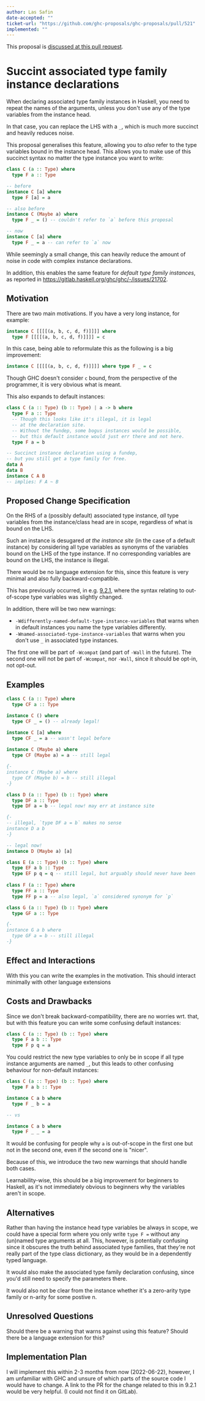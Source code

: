 ```yaml
---
author: Las Safin
date-accepted: ""
ticket-url: "https://github.com/ghc-proposals/ghc-proposals/pull/521"
implemented: ""
---
```


This proposal is [discussed at this pull request](https://github.com/ghc-proposals/ghc-proposals/pull/521>).

# Succint associated type family instance declarations

When declaring associated type family instances in Haskell,
you need to repeat the names of the arguments, unless
you don't use any of the type variables from the instance head.

In that case, you can replace the LHS with a `_`, which is
much more succinct and heavily reduces noise.

This proposal generalises this feature, allowing you to *also* refer
to the type variables bound in the instance head.
This allows you to make use of this succinct syntax no matter
the type instance you want to write:

```haskell
class C (a :: Type) where
  type F a :: Type

-- before
instance C [a] where
  type F [a] = a

-- also before
instance C (Maybe a) where
  type F _ = () -- couldn't refer to `a` before this proposal

-- now
instance C [a] where
  type F _ = a -- can refer to `a` now
```
While seemingly a small change, this can heavily reduce the amount of noise in code
with complex instance declarations.

In addition, this enables the same feature for *default type family instances*,
as reported in https://gitlab.haskell.org/ghc/ghc/-/issues/21702.

## Motivation

There are two main motivations.
If you have a very long instance, for example:
```haskell
instance C [[[[(a, b, c, d, f)]]]] where
  type F [[[[(a, b, c, d, f)]]]] = c
```
In this case, being able to reformulate this as the following is a big improvement:
```haskell
instance C [[[[(a, b, c, d, f)]]]] where type F _ = c
```
Though GHC doesn't consider `c` bound, from the perspective of the programmer,
it is very obvious what is meant.

This also expands to default instances:
```haskell
class C (a :: Type) (b :: Type) | a -> b where
  type F a :: Type
  -- Though this looks like it's illegal, it is legal
  -- at the declaration site.
  -- Without the fundep, some bogus instances would be possible,
  -- but this default instance would just err there and not here.
  type F a = b

-- Succinct instance declaration using a fundep,
-- but you still get a type family for free.
data A
data B
instance C A B
-- implies: F A ~ B
```

## Proposed Change Specification

On the RHS of a (possibly default) associated type instance,
*all* type variables from the instance/class head are in scope,
regardless of what is bound on the LHS.

Such an instance is desugared *at the instance site* (in the case of
a default instance) by considering all type variables as synonyms
of the variables bound on the LHS of the type instance.
If no corresponding variables are bound on the LHS, the instance is illegal.

There would be no language extension for this, since this feature
is very minimal and also fully backward-compatible.

This has previously occurred, in e.g. [9.2.1](https://downloads.haskell.org/ghc/9.2.3/docs/html/users_guide/9.2.1-notes.html),
where the syntax relating to out-of-scope type variables was slightly changed.

In addition, there will be two new warnings:
- `-Wdifferently-named-default-type-instance-variables` that warns when in default instances you name the type variables differently.
- `-Wnamed-associated-type-instance-variables` that warns when you don't use `_` in associated type instances.

The first one will be part of `-Wcompat` (and part of `-Wall` in the future).
The second one will not be part of `-Wcompat`, nor `-Wall`, since it should be opt-in, not opt-out.

## Examples

```haskell
class C (a :: Type) where
  type CF a :: Type

instance C () where
  type CF _ = () -- already legal!

instance C [a] where
  type CF _ = a -- wasn't legal before
  
instance C (Maybe a) where
  type CF (Maybe a) = a -- still legal

{-
instance C (Maybe a) where
  type CF (Maybe b) = b -- still illegal
-}

class D (a :: Type) (b :: Type) where
  type DF a :: Type
  type DF a = b -- legal now! may err at instance site

{-
-- illegal, `type DF a = b` makes no sense
instance D a b
-}

-- legal now!
instance D (Maybe a) [a]

class E (a :: Type) (b :: Type) where
  type EF a b :: Type
  type EF p q = q -- still legal, but arguably should never have been
  
class F (a :: Type) where
  type FF a :: Type
  type FF p = a -- also legal, `a` considered synonym for `p`

class G (a :: Type) (b :: Type) where
  type GF a :: Type

{-
instance G a b where
  type GF a = b -- still illegal
-}
```

## Effect and Interactions

With this you can write the examples in the motivation.
This should interact minimally with other language extensions

## Costs and Drawbacks

Since we don't break backward-compatibility, there are no worries wrt.
that, but with this feature you can write some confusing default instances:
```haskell
class C (a :: Type) (b :: Type) where
  type F a b :: Type
  type F p q = a
```
You could restrict the new type variables to only be in scope if all
type instance arguments are named `_`, but this leads to other confusing
behaviour for non-default instances:
```haskell
class C (a :: Type) (b :: Type) where
  type F a b :: Type

instance C a b where
  type F _ b = a

-- vs

instance C a b where
  type F _ _ = a
```
It would be confusing for people why `a` is out-of-scope in the first
one but not in the second one, even if the second one is "nicer".

Because of this, we introduce the two new warnings that should handle both cases.

Learnability-wise, this should be a big improvement for beginners to Haskell, as it's not
immediately obvious to beginners why the variables aren't in scope.


## Alternatives

Rather than having the instance head type variables be always in scope,
we could have a special form where you only write `type F =` without
any (un)named type arguments at all.
This, however, is potentially confusing since it obscures the truth behind
associated type families, that they're not really part of the type class dictionary,
as they would be in a dependently typed language.

It would also make the associated type family declaration confusing,
since you'd still need to specify the parameters there.

It would also not be clear from the instance whether it's a zero-arity type family or
n-arity for some postive n.

## Unresolved Questions

Should there be a warning that warns against using this feature?
Should there be a language extension for this?

## Implementation Plan

I will implement this within 2-3 months from now (2022-06-22), however, I am unfamiliar with GHC
and unsure of which parts of the source code I would have to change.
A link to the PR for the change related to this in 9.2.1 would be very helpful.
(I could not find it on GitLab).
